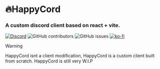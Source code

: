 # 🔥HappyCord

### A custom discord client based on react + vite.

[![Discord](https://img.shields.io/discord/1103066670576193627?style=for-the-badge&color=%235562EA)](https://discord.gg/Q6UYNawvaF)
 ![GitHub contributors](https://img.shields.io/github/contributors/HappyCord/client?style=for-the-badge) ![GitHub issues](https://img.shields.io/github/issues/HappyCord/client?style=for-the-badge) [![ko-fi](https://ko-fi.com/img/githubbutton_sm.svg)](https://ko-fi.com/happyenderman)


> [!WARNING]
> HappyCord isnt a client modification, HappyCord is a custom client built from scratch. HappyCord is still very W.I.P
